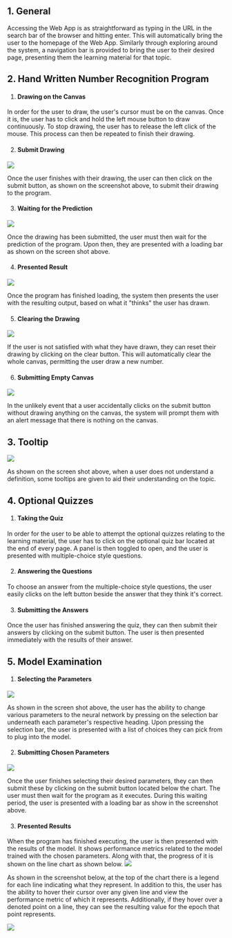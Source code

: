 ## 1\. General
Accessing the Web App is as straightforward as typing in the URL in the search bar of the browser and hitting enter. This will automatically bring the user to the homepage of the Web App. Similarly through exploring around the system, a navigation bar is provided to bring the user to their desired page, presenting them the learning material for that topic.

## 2\. Hand Written Number Recognition Program

1.  #### Drawing on the Canvas
In order for the user to draw, the user's cursor must be on the canvas. Once it is, the user has to click and hold the left mouse button to draw continuously. To stop drawing, the user has to release the left click of the mouse. This process can then be repeated to finish their drawing.

2.  #### Submit Drawing
![](https://i.imgur.com/5BoucVr.jpg)

Once the user finishes with their drawing, the user can then click on the submit button, as shown on the screenshot above, to submit their drawing to the program. 

3.  #### Waiting for the Prediction
![](https://i.imgur.com/8B7QznJ.jpg)

Once the drawing has been submitted, the user must then wait for the prediction of the program. Upon then, they are presented with a loading bar as shown on the screen shot above.

4.  #### Presented Result
![](https://i.imgur.com/N7yOXvN.jpg)

Once the program has finished loading, the system then presents the user with the resulting output, based on what it "thinks" the user has drawn.

5.  #### Clearing the Drawing
![](https://i.imgur.com/soy7Hfx.jpg)


If the user is not satisfied with what they have drawn, they can reset their drawing by clicking on the clear button. This will automatically clear the whole canvas, permitting the user draw a new number.

6.  #### Submitting Empty Canvas
![](https://i.imgur.com/QEkVdRs.jpg)

In the unlikely event that a user accidentally clicks on the submit button without drawing anything on the canvas, the system will prompt them with an alert message that there is nothing on the canvas.


## 3\. Tooltip
![](https://i.imgur.com/r2I9Fqs.jpg)

As shown on the screen shot above, when a user does not understand a definition, some tooltips are given to aid their understanding on the topic.


## 4\. Optional Quizzes
1. #### Taking the Quiz
In order for the user to be able to attempt the optional quizzes relating to the learning material, the user has to click on the optional quiz bar located at the end of every page. A panel is then toggled to open, and the user is presented with multiple-choice style questions. 

2. #### Answering the Questions
To choose an answer from the multiple-choice style questions, the user easily clicks on the left button beside the answer that they think it's correct.

3. #### Submitting the Answers
Once the user has finished answering the quiz, they can then submit their answers by clicking on the submit button. The user is then presented immediately with the results of their answer.


## 5\. Model Examination
1. #### Selecting the Parameters
![](https://i.imgur.com/CMlMTSP.jpg)

As shown in the screen shot above, the user has the ability to change various parameters to the neural network by pressing on the selection bar underneath each parameter's respective heading. Upon pressing the selection bar, the user is presented with a list of choices they can pick from to plug into the model. 

2. #### Submitting Chosen Parameters
![](https://i.imgur.com/xs64Fd1.jpg)

Once the user finishes selecting their desired parameters, they can then submit these by clicking on the submit button located below the chart. The user must then wait for the program as it executes. During this waiting period, the user is presented with a loading bar as show in the screenshot above.


3. #### Presented Results
When the program has finished executing, the user is then presented with the results of the model. It shows performance metrics related to the model trained with the chosen parameters. Along with that, the progress of it is shown on the line chart as shown below. 
![](https://i.imgur.com/rR3K7H0.jpg)


As shown in the screenshot below, at the top of the chart there is a legend for each line indicating what they represent. In addition to this, the user has the ability to hover their cursor over any given line and view the performance metric of which it represents. Additionally, if they hover over a denoted point on a line, they can see the resulting value for the epoch that point represents.

![](https://i.imgur.com/aGUdKNT.jpg)
